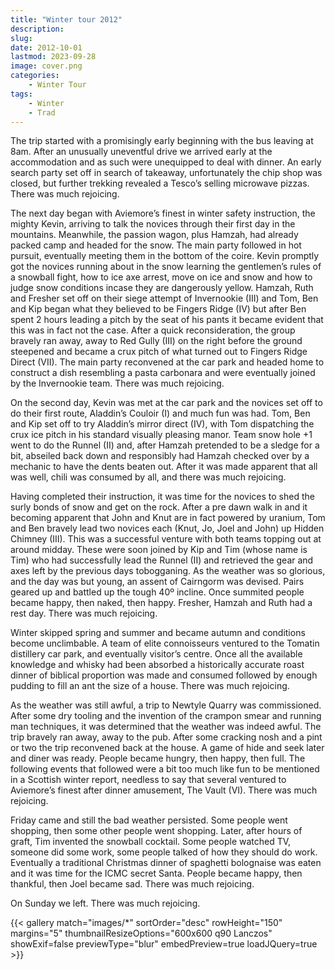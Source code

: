 ```yaml
---
title: "Winter tour 2012"
description: 
slug: 
date: 2012-10-01
lastmod: 2023-09-28
image: cover.png
categories:
    - Winter Tour
tags:
    - Winter
    - Trad
---
```


The trip started with a promisingly early beginning with the bus leaving at 8am. After an unusually uneventful drive we arrived early at the accommodation and as such were unequipped to deal with 
dinner. An early search party set off in search of takeaway, unfortunately the chip shop was closed, 
but further trekking revealed a Tesco’s selling microwave pizzas. There was much rejoicing. 

The next day began with Aviemore’s finest in winter safety instruction, the mighty Kevin, arriving to talk the novices through their first day in the mountains. Meanwhile, the passion wagon, plus Hamzah, 
had already packed camp and headed for the snow. The main party followed in hot pursuit, eventually 
meeting them in the bottom of the coire. Kevin promptly got the novices running about in the snow 
learning the gentlemen’s rules of a snowball fight, how to ice axe arrest, move on ice and snow and 
how to judge snow conditions incase they are dangerously yellow. Hamzah, Ruth and Fresher set off 
on their siege attempt of Invernookie (III) and Tom, Ben and Kip began what they believed to be 
Fingers Ridge (IV) but after Ben spent 2 hours leading a pitch by the seat of his pants it became evident that this was in fact not the case. After a quick reconsideration, the group bravely ran away, 
away to Red Gully (III) on the right before the ground steepened and became a crux pitch of what 
turned out to Fingers Ridge Direct (VII). The main party reconvened at the car park and headed home 
to construct a dish resembling a pasta carbonara and were eventually joined by the Invernookie team. 
There was much rejoicing. 
 

On the second day, Kevin was met at the car park and the novices set off to do their first route, Aladdin’s Couloir (I) and much fun was had. Tom, Ben 
and Kip set off to try Aladdin’s mirror direct (IV), with Tom dispatching the 
crux ice pitch in his standard visually pleasing manor. Team snow hole +1 
went to do the Runnel (II) and, after Hamzah pretended to be a sledge for a 
bit, abseiled back down and responsibly had Hamzah checked over by a 
mechanic to have the dents beaten out. After it was made apparent that all 
was well, chili was consumed by all, and there was much rejoicing. 
 

Having completed their instruction, it was time for the novices to shed the surly bonds of snow and get on the rock. After a pre dawn walk in and it 
becoming apparent that John and Knut are in fact powered by uranium, Tom 
and Ben bravely lead two novices each (Knut, Jo, Joel and John) up Hidden 
Chimney (III). This was a successful venture with both teams topping out at 
around midday. These were soon joined by Kip and Tim (whose name is Tim) 
who had successfully lead the Runnel (II) and retrieved the gear and axes left 
by the previous days tobogganing. As the weather was so glorious, and the 
day was but young, an assent of Cairngorm was devised. Pairs geared up and 
battled up the tough 40º incline. Once summited people became happy, then 
naked, then happy. Fresher, Hamzah and Ruth had a rest day. There was 
much rejoicing. 

Winter skipped spring and summer and became autumn and conditions become unclimbable. A team of elite connoisseurs ventured to the Tomatin distillery car park, 
and eventually visitor’s centre. Once all the available 
knowledge and whisky had been absorbed a historically 
accurate roast dinner of biblical proportion was made and 
consumed followed by enough pudding to fill an ant the size 
of a house. There was much rejoicing. 
 
As the weather was still awful, a trip to Newtyle Quarry was commissioned. After some dry tooling and the 
invention of the crampon smear and running man 
techniques, it was determined that the weather was indeed 
awful. The trip bravely ran away, away to the pub. After 
some cracking nosh and a pint or two the trip reconvened 
back at the house. A game of hide and seek later and diner 
was ready. People became hungry, then happy, then full. 
The following events that followed were a bit too much like 
fun to be mentioned in a Scottish winter report, needless to say that several ventured to Aviemore’s 
finest after dinner amusement, The Vault (VI). There was much rejoicing. 
 
Friday came and still the bad weather persisted. Some people went shopping, then some other people went shopping. Later, after hours of graft, Tim invented the snowball cocktail. Some people watched 
TV, someone did some work, some people talked of how they should do work. Eventually a traditional 
Christmas dinner of spaghetti bolognaise was eaten and it was time for the ICMC secret Santa. People 
became happy, then thankful, then Joel became sad. There was much rejoicing. 
 

On Sunday we left. There was much rejoicing. 




{{< gallery match="images/*" sortOrder="desc" rowHeight="150" margins="5" thumbnailResizeOptions="600x600 q90 Lanczos" showExif=false previewType="blur" embedPreview=true loadJQuery=true >}}


